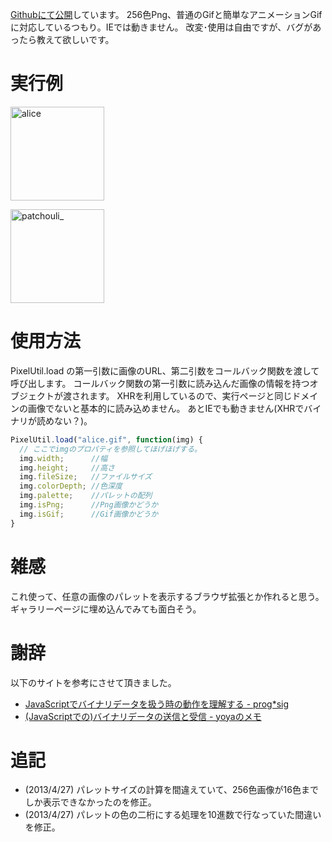 [Githubにて公開](https://github.com/manaten/misc/blob/master/pixel_util/pixel_util.js)しています。
256色Png、普通のGifと簡単なアニメーションGifに対応しているつもり。IEでは動きません。
改変･使用は自由ですが、バグがあったら教えて欲しいです。

<!-- more -->
# 実行例
<p>
<a href="http://manaten.net/wp-content/uploads/2012/12/alice.gif"><img src="http://manaten.net/wp-content/uploads/2012/12/alice.gif" alt="alice" width="150" height="150" class="alignnone size-full wp-image-218" /></a>
<div id="aliceInfo"></div>
</p>
<p>
<a href="http://manaten.net/wp-content/uploads/2013/04/patchouli_.gif"><img src="http://manaten.net/wp-content/uploads/2013/04/patchouli_.gif" alt="patchouli_" width="150" height="150" class="alignnone size-full wp-image-285" /></a>
<div id="patcheInfo"></div>
</p>

<div>
<script type="text/javascript" src="http://ajax.googleapis.com/ajax/libs/jquery/1.7.2/jquery.min.js"></script>
<script type='text/javascript' src="http://manaten.net/misc/pixel_util/pixel_util.js"></script>
<script type='text/javascript'>
$(function() {
  var showImageStats = function(url, targetId) {
    PixelUtil.load(url, function(img) {
      var palette = img.palette;
      var $table = $("<table></table>");
      for (var y = 0; y < 16; y++) {
        var $tr = $("<tr></tr>");
        for (var x = 0; x < 16; x++) {
          var offset = x + y * 16;
          var color = (offset >= palette.length) ? "#000" : "#" + palette[offset];
          var $td = $("<td></td>");
          $td.css({ width:"10px",height:"9px","background-color":color });
          $tr.append($td);
        }
        $table.append($tr);
      }
      $(targetId)
        .append("<span> 幅: "+img.width+"px 高: "+img.height+"px サイズ: "+img.fileSize+"byte 色深度: "+img.colorDepth+"bit isGif: "+img.isGif+" isPng: "+img.isPng+"</span>")
        .append($table);
    });
  };
  showImageStats("http://manaten.net/wp-content/uploads/2012/12/alice.gif", "#aliceInfo");
  showImageStats("http://manaten.net/wp-content/uploads/2013/04/patchouli_.gif", "#patcheInfo");
});
</script>
</div>

# 使用方法

PixelUtil.load の第一引数に画像のURL、第二引数をコールバック関数を渡して呼び出します。
コールバック関数の第一引数に読み込んだ画像の情報を持つオブジェクトが渡されます。
XHRを利用しているので、実行ページと同じドメインの画像でないと基本的に読み込めません。
あとIEでも動きません(XHRでバイナリが読めない？)。

```javascript
PixelUtil.load("alice.gif", function(img) {
  // ここでimgのプロパティを参照してほげほげする。
  img.width;      //幅
  img.height;     //高さ
  img.fileSize;   //ファイルサイズ
  img.colorDepth; //色深度
  img.palette;    //パレットの配列
  img.isPng;      //Png画像かどうか
  img.isGif;      //Gif画像かどうか
}
```

# 雑感
これ使って、任意の画像のパレットを表示するブラウザ拡張とか作れると思う。
ギャラリーページに埋め込んでみても面白そう。

# 謝辞
以下のサイトを参考にさせて頂きました。

* [JavaScriptでバイナリデータを扱う時の動作を理解する - prog*sig](http://efcl.info/adiary/Javascript/treat-binary)
* [(JavaScriptでの)バイナリデータの送信と受信 - yoyaのメモ](http://d.hatena.ne.jp/yoya/20130425/jsbin)

# 追記
* (2013/4/27) パレットサイズの計算を間違えていて、256色画像が16色までしか表示できなかったのを修正。
* (2013/4/27) パレットの色の二桁にする処理を10進数で行なっていた間違いを修正。


